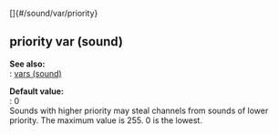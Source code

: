 []{#/sound/var/priority}    
## priority var (sound)    
**See also:**    
:   [vars (sound)](/ref/sound/var)    
<!-- -->    
**Default value:**    
:   0    
Sounds with higher priority may steal channels from sounds of lower    
priority. The maximum value is 255. 0 is the lowest.  
